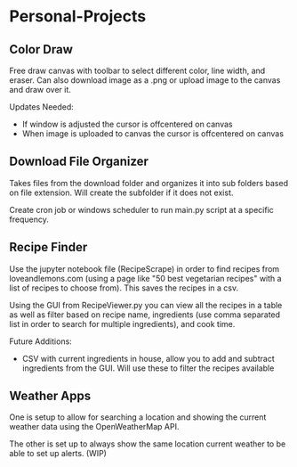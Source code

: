 # Personal-Projects

## Color Draw
Free draw canvas with toolbar to select different color, line width, and eraser. Can also download image as a .png or upload image to the canvas and draw over it. 

Updates Needed:
- If window is adjusted the cursor is offcentered on canvas
- When image is uploaded to canvas the cursor is offcentered on canvas

## Download File Organizer
Takes files from the download folder and organizes it into sub folders based on file extension. Will create the subfolder if it does not exist. 

Create cron job or windows scheduler to run main.py script at a specific frequency.

## Recipe Finder
Use the jupyter notebook file (RecipeScrape) in order to find recipes from loveandlemons.com (using a page like "50 best vegetarian recipes" with a list of recipes to choose from). This saves the recipes in a csv.

Using the GUI from RecipeViewer.py you can view all the recipes in a table as well as filter based on recipe name, ingredients (use comma separated list in order to search for multiple ingredients), and cook time.

Future Additions:
- CSV with current ingredients in house, allow you to add and subtract ingredients from the GUI. Will use these to filter the recipes available

## Weather Apps
One is setup to allow for searching a location and showing the current weather data using the OpenWeatherMap API.

The other is set up to always show the same location current weather to be able to set up alerts. (WIP)